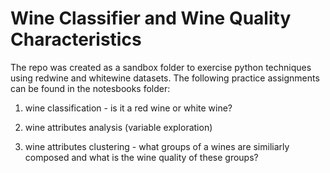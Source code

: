 # Wine Classifier and Wine Quality Characteristics
The repo was created as a sandbox folder to exercise python techniques using redwine and whitewine datasets. The following practice assignments can be found in the notesbooks folder:

1. wine classification - is it a red wine or white wine?

2. wine attributes analysis (variable exploration)

3. wine attributes clustering - what groups of a wines are similiarly composed and what is the wine quality of these groups?
